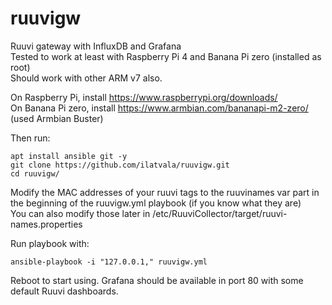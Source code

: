 # ruuvigw
Ruuvi gateway with InfluxDB and Grafana  
Tested to work at least with Raspberry Pi 4 and Banana Pi zero (installed as root)  
Should work with other ARM v7 also.

On Raspberry Pi, install https://www.raspberrypi.org/downloads/  
On Banana Pi zero, install https://www.armbian.com/bananapi-m2-zero/  (used Armbian Buster)  

Then run:
```
apt install ansible git -y
git clone https://github.com/ilatvala/ruuvigw.git
cd ruuvigw/
```
Modify the MAC addresses of your ruuvi tags to the ruuvinames var part in the beginning of the ruuvigw.yml playbook (if you know what they are)  
You can also modify those later in /etc/RuuviCollector/target/ruuvi-names.properties

Run playbook with:
```
ansible-playbook -i "127.0.0.1," ruuvigw.yml
```
Reboot to start using.
Grafana should be available in port 80 with some default Ruuvi dashboards.

